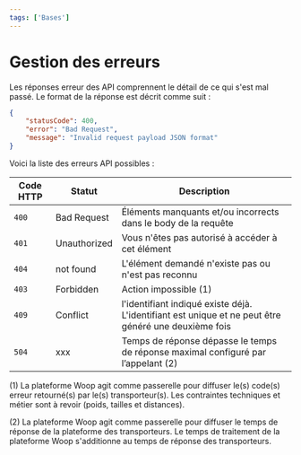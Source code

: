 ```yaml
---
tags: ['Bases']
---
```


# Gestion des erreurs

Les réponses erreur des API comprennent le détail de ce qui s'est mal passé. Le format de la réponse est décrit comme suit :

```json
{
    "statusCode": 400,
    "error": "Bad Request",
    "message": "Invalid request payload JSON format"
}
```

Voici la liste des erreurs API possibles : 

Code HTTP| Statut| Description
---------|-------|------------
`400`| Bad Request| Éléments manquants et/ou incorrects dans le body de la requête
`401`| Unauthorized| Vous n'êtes pas autorisé à accéder à cet élément
`404`| not found| L'élément demandé n'existe pas ou n'est pas reconnu
`403`| Forbidden| Action impossible (1)
`409`| Conflict| l'identifiant indiqué existe déjà. L'identifiant est unique et ne peut être généré une deuxième fois
`504`| xxx| Temps de réponse dépasse le temps de réponse maximal configuré par l’appelant (2)



(1) La plateforme Woop agit comme passerelle pour diffuser le(s) code(s) erreur retourné(s) par le(s) transporteur(s). Les contraintes techniques et métier sont à revoir (poids, tailles et distances). 

(2) La plateforme Woop agit comme passerelle pour diffuser le temps de réponse de la plateforme des transporteurs. Le temps de traitement de la plateforme Woop s'additionne au temps de réponse des transporteurs.

